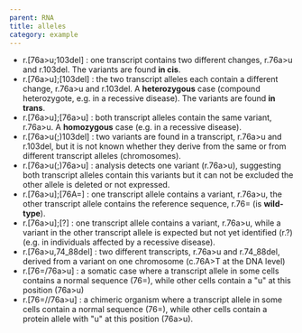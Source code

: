 ```yaml
---
parent: RNA
title: alleles
category: example
---
```


*	r.[76a>u;103del]
	: one transcript contains two different changes, r.76a>u and r.103del. The variants are found **in cis**.
*	r.[76a>u];[103del]
	: the two transcript alleles each contain a different change, r.76a>u and r.103del. A **heterozygous** case (compound heterozygote, e.g. in a recessive disease). The variants are found **in trans**.
*	r.[76a>u];[76a>u]
	: both transcript alleles contain the same variant, r.76a>u. A **homozygous** case (e.g. in a recessive disease).
*	r.[76a>u(;)103del]
	: two variants are found in a transcript, r.76a>u and r.103del, but it is not known whether they derive from the same or from different transcript alleles (chromosomes).
*	r.[76a>u(;)76a>u]
	: analysis detects one variant (r.76a>u), suggesting both transcript alleles contain this variants but it can not be excluded the other allele is deleted or not expressed.
*	r.[76a>u];[76A=]
	: one transcript allele contains a variant, r.76a>u, the other transcript allele contains the reference sequence, r.76= (is **wild-type**).
*	r.[76a>u];[?]
	: one transcript allele contains a variant, r.76a>u, while a variant in the other transcript allele is expected but not yet identified (r.?) (e.g. in individuals affected by a recessive disease).
*	r.[76a>u,74\_88del]
	: two different transcripts, r.76a>u and r.74\_88del, derived from a variant on one chromosome (c.76A>T at the DNA level)
*	r.[76=/76a>u]
	: a somatic case where a transcript allele in some cells contains a normal sequence (76=), while other cells contain a "u" at this position (76a>u)  
*	r.[76=//76a>u]
	: a chimeric organism where a transcript allele in some cells contain a normal sequence (76=), while other cells contain a protein allele with "u" at this position (76a>u).
